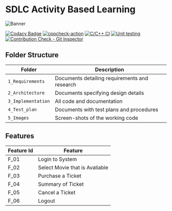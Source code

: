 # SDLC Activity Based Learning

![Banner](https://github.com/DineshVC/Movie-Ticket-Booking-System/blob/main/1_Requirements/banner.png)

<!--
Visit [Pages for Report -optional](using github.io option)


Build | Code Quality | Unity | [Git Inspector](using github.io option)
------|----------|-------|--------------
 To be added | To be added | To be added | To be added

-->

[![Codacy Badge](https://app.codacy.com/project/badge/Grade/5ecd85a2c4234d69affd5a4d5d96af52)](https://www.codacy.com/gh/DineshVC/Movie-Ticket-Booking-System/dashboard?utm_source=github.com&amp;utm_medium=referral&amp;utm_content=DineshVC/Movie-Ticket-Booking-System&amp;utm_campaign=Badge_Grade)
[![cppcheck-action](https://github.com/DineshVC/Movie-Ticket-Booking-System/actions/workflows/cppcheck.yml/badge.svg)](https://github.com/DineshVC/Movie-Ticket-Booking-System/actions/workflows/cppcheck.yml)
[![C/C++ CI](https://github.com/DineshVC/Movie-Ticket-Booking-System/actions/workflows/c-build.yml/badge.svg)](https://github.com/DineshVC/Movie-Ticket-Booking-System/actions/workflows/c-build.yml)
[![Unit testing](https://github.com/DineshVC/Movie-Ticket-Booking-System/actions/workflows/unit-test.yml/badge.svg)](https://github.com/DineshVC/Movie-Ticket-Booking-System/actions/workflows/unit-test.yml)
[![Contribution Check - Git Inspector](https://github.com/DineshVC/Movie-Ticket-Booking-System/actions/workflows/gitinspector.yml/badge.svg)](https://github.com/DineshVC/Movie-Ticket-Booking-System/actions/workflows/gitinspector.yml)

## Folder Structure
Folder             | Description
-------------------| -----------------------------------------
`1_Requirements`   | Documents detailing requirements and research
`2_Architecture`   | Documents specifying design details
`3_Implementation` | All code and documentation
`4_Test_plan`      | Documents with test plans and procedures
`5_Images`         | Screen-shots of the working code
##  Features
| Feature Id | Feature |
| -----------|---------|
|F_01| Login to System | |
|F_02|Select Movie that is Avaliable |
|F_03| Purchase a Ticket |
|F_04| Summary of Ticket |
|F_05| Cancel a Ticket |
|F_06| Logout |

<!--

## Contributors List and Summary

PS Number. |  Name   |    Features    | Issuess Raised |Issues Resolved|No Test Cases|Test Case Pass
-------|---------|----------------|----------------|---------------|-------------|--------------
`99006110` | Goutami D Honagannavar  | Feature A, B etc    | X No     | X No   |X No   |X No     
   -->
<!--
## Challenges Faced and How Was It Overcome

1. ABC
2. BCD
3. ...
4. ...
